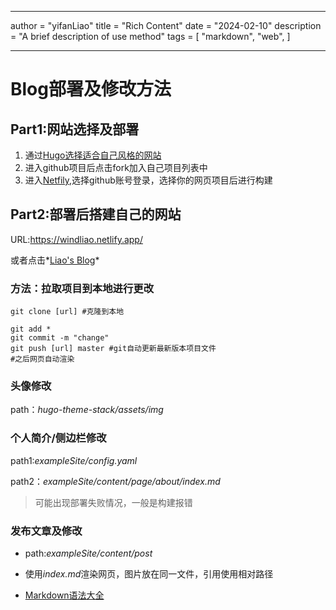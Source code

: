 ***

author = "yifanLiao"
title = "Rich Content"
date = "2024-02-10"
description = "A brief description of use method"
tags = [
    "markdown",
    "web",
]

***

# Blog部署及修改方法

## Part1:网站选择及部署

1. 通过[Hugo选择适合自己风格的网站](https://themes.gohugo.io/)
2. 进入github项目后点击fork加入自己项目列表中
3. 进入[Netfily](app.netlify.com),选择github账号登录，选择你的网页项目后进行构建

## Part2:部署后搭建自己的网站

URL:https://windliao.netlify.app/

或者点击*[Liao's Blog](https://windliao.netlify.app/)*

### 方法：拉取项目到本地进行更改

```
git clone [url] #克隆到本地

git add *
git commit -m "change"
git push [url] master #git自动更新最新版本项目文件
#之后网页自动渲染
```

### 头像修改

path：*hugo-theme-stack/assets/img*

### 个人简介/侧边栏修改

path1:*exampleSite/config.yaml*

path2：*exampleSite/content/page/about/index.md*

> 可能出现部署失败情况，一般是构建报错

### 发布文章及修改

* path:*exampleSite/content/post*

* 使用*index.md*渲染网页，图片放在同一文件，引用使用相对路径

* [Markdown语法大全](https://markdown.com.cn/basic-syntax)

​	